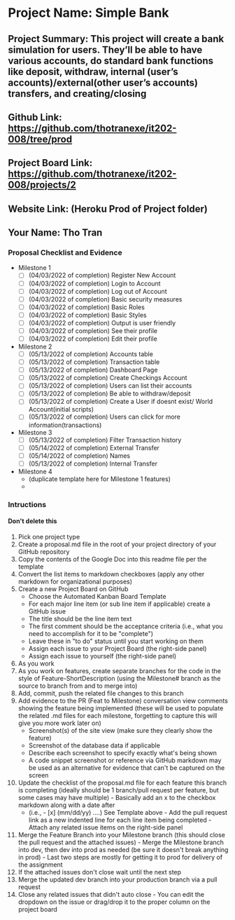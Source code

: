 # Project Name: Simple Bank
## Project Summary: This project will create a bank simulation for users. They’ll be able to have various accounts, do standard bank functions like deposit, withdraw, internal (user’s accounts)/external(other user’s accounts) transfers, and creating/closing 
## Github Link: https://github.com/thotranexe/it202-008/tree/prod
## Project Board Link: https://github.com/thotranexe/it202-008/projects/2
## Website Link: (Heroku Prod of Project folder)
## Your Name: Tho Tran

<!-- Line item / Feature template (use this for each bullet point) -- DO NOT DELETE THIS SECTION


- [ ] \(05/13/2022 of completion) Feature Title (from the proposal bullet point, if it's a sub-point indent it properly)
  -  Link to related .md file: [Link Name](link url)

 End Line item / Feature Template -- DO NOT DELETE THIS SECTION --> 
 
 
### Proposal Checklist and Evidence

- Milestone 1
  - [ ] \(04/03/2022 of completion) Register New Account
  - [ ] \(04/03/2022 of completion) Login to Account
  - [ ] \(04/03/2022 of completion) Log out of Account
  - [ ] \(04/03/2022 of completion) Basic security measures
  - [ ] \(04/03/2022 of completion) Basic Roles
  - [ ] \(04/03/2022 of completion) Basic Styles
  - [ ] \(04/03/2022 of completion) Output is user friendly
  - [ ] \(04/03/2022 of completion) See their profile
  - [ ] \(04/03/2022 of completion) Edit their profile
- Milestone 2
  - [ ] \(05/13/2022 of completion) Accounts table
  - [ ] \(05/13/2022 of completion) Transaction table
  - [ ] \(05/13/2022 of completion) Dashboard Page
  - [ ] \(05/13/2022 of completion) Create Checkings Account
  - [ ] \(05/13/2022 of completion) Users can list their accounts
  - [ ] \(05/13/2022 of completion) Be able to withdraw/deposit
  - [ ] \(05/13/2022 of completion) Create a User if doesnt exist/ World Account(initial scripts)
  - [ ] \(05/13/2022 of completion) Users can click for more information(transactions)
- Milestone 3
  - [ ] \(05/13/2022 of completion) Filter Transaction history
  - [ ] \(05/14/2022 of completion) External Transfer
  - [ ] \(05/14/2022 of completion) Names
  - [ ] \(05/13/2022 of completion) Internal Transfer
- Milestone 4
  - (duplicate template here for Milestone 1 features)
  - 
### Intructions
#### Don't delete this
1. Pick one project type
2. Create a proposal.md file in the root of your project directory of your GitHub repository
3. Copy the contents of the Google Doc into this readme file per the template
4. Convert the list items to markdown checkboxes (apply any other markdown for organizational purposes)
5. Create a new Project Board on GitHub
   - Choose the Automated Kanban Board Template
   - For each major line item (or sub line item if applicable) create a GitHub issue
   - The title should be the line item text
   - The first comment should be the acceptance criteria (i.e., what you need to accomplish for it to be "complete")
   - Leave these in "to do" status until you start working on them
   - Assign each issue to your Project Board (the right-side panel)
   - Assign each issue to yourself (the right-side panel)
6. As you work
  1. As you work on features, create separate branches for the code in the style of Feature-ShortDescription (using the Milestone# branch as the source to branch from and to merge into)
  2. Add, commit, push the related file changes to this branch
  3. Add evidence to the PR (Feat to Milestone) conversation view comments showing the feature being implemented (these will be used to populate the related .md files for each milestone, forgetting to capture this will give you more work later on)
     - Screenshot(s) of the site view (make sure they clearly show the feature)
     - Screenshot of the database data if applicable
     - Describe each screenshot to specify exactly what's being shown
     - A code snippet screenshot or reference via GitHub markdown may be used as an alternative for evidence that can't be captured on the screen
  4. Update the checklist of the proposal.md file for each feature this branch is completing (ideally should be 1 branch/pull request per feature, but some cases may have multiple)
    - Basically add an x to the checkbox markdown along with a date after
      - (i.e.,   - [x] (mm/dd/yy) ....) See Template above
    - Add the pull request link as a new indented line for each line item being completed
    - Attach any related issue items on the right-side panel
  5. Merge the Feature Branch into your Milestone branch (this should close the pull request and the attached issues)
    - Merge the Milestone branch into dev, then dev into prod as needed (be sure it doesn't break anything in prod)
    - Last two steps are mostly for getting it to prod for delivery of the assignment 
  7. If the attached issues don't close wait until the next step
  8. Merge the updated dev branch into your production branch via a pull request
  9. Close any related issues that didn't auto close
    - You can edit the dropdown on the issue or drag/drop it to the proper column on the project board
